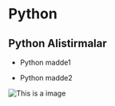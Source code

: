 # Python
## Python Alistirmalar
- Python madde1

- Python madde2

![This is a image](https://pbs.twimg.com/media/En2qZouXUAEC3y2.jpg)
